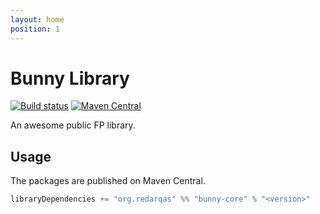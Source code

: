 ```yaml
---
layout: home
position: 1
---
```


# Bunny Library

[![Build status](https://github.com/redarqas/bunny-library/workflows/build/badge.svg?branch=master)](https://github.com/redarqas/bunny-library/actions?query=branch%3Amaster+workflow%3Abuild) [![Maven Central](https://maven-badges.herokuapp.com/maven-central/org.redarqas/bunny-core_2.13/badge.svg)](https://maven-badges.herokuapp.com/maven-central/org.redarqas/bunny-core_2.13)

An awesome public FP library.

## Usage

The packages are published on Maven Central.

```scala
libraryDependencies += "org.redarqas" %% "bunny-core" % "<version>"
```
